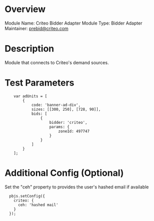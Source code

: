 # Overview

Module Name: Criteo Bidder Adapter
Module Type: Bidder Adapter
Maintainer: prebid@criteo.com

# Description

Module that connects to Criteo's demand sources.

# Test Parameters
```
    var adUnits = [
        {
            code: 'banner-ad-div',
            sizes: [[300, 250], [728, 90]],
            bids: [
                {
                    bidder: 'criteo',
                    params: {
                        zoneId: 497747
                    }
                }
            ]
        }
    ];
```

# Additional Config (Optional)
Set the "ceh" property to provides the user's hashed email if available
```
  pbjs.setConfig({
    criteo: {
      ceh: 'hashed mail'
    }
  });
```